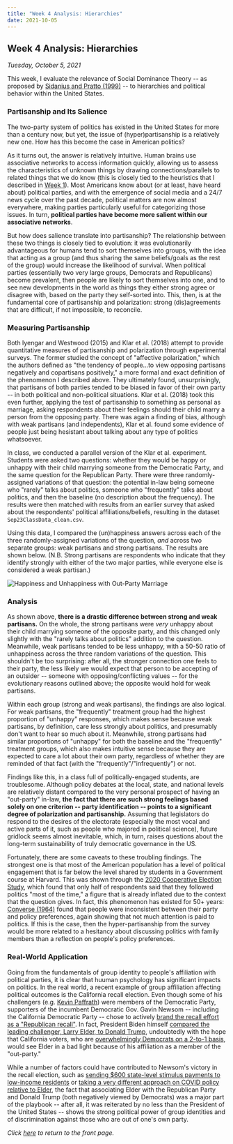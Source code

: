 ```yaml
---
title: "Week 4 Analysis: Hierarchies"
date: 2021-10-05
---
```

## Week 4 Analysis: Hierarchies
*Tuesday, October 5, 2021*

This week, I evaluate the relevance of Social Dominance Theory -- as proposed by [Sidanius and Pratto (1999)](https://www.cambridge.org/core/books/social-dominance/ADA29C256881001463D6E2777404DB95) -- to hierarchies and political behavior within the United States.

### Partisanship and Its Salience
The two-party system of politics has existed in the United States for more than a century now, but yet, the issue of (hyper)partisanship is a relatively new one. How has this become the case in American politics?

As it turns out, the answer is relatively intuitive. Human brains use associative networks to access information quickly, allowing us to assess the characteristics of unknown things by drawing connections/parallels to related things that we do know (this is closely tied to the heuristics that I described in [Week 1](https://yanxifang.github.io/Gov-1372/2021/09/14/Week-One-Blog-Post.html)). Most Americans know about (or at least, have heard about) political parties, and with the emergence of social media and a 24/7 news cycle over the past decade, political matters are now almost everywhere, making parties particularly useful for categorizing those issues. In turn, **political parties have become more salient within our associative networks**.

But how does salience translate into partisanship? The relationship between these two things is closely tied to evolution: it was evolutionarily advantageous for humans tend to sort themselves into groups, with the idea that acting as a group (and thus sharing the same beliefs/goals as the rest of the group) would increase the likelihood of survival. When political parties (essentially two very large groups, Democrats and Republicans) become prevalent, then people are likely to sort themselves into one, and to see new developments in the world as things they either strong agree or disagree with, based on the party they self-sorted into. This, then, is at the fundamental core of partisanship and polarization: strong (dis)agreements that are difficult, if not impossible, to reconcile.

### Measuring Partisanship
Both Iyengar and Westwood (2015) and Klar et al. (2018) attempt to provide quantitative measures of partisanship and polarization through experimental surveys. The former studied the concept of "affective polarization," which the authors defined as "the tendency of people...to view opposing partisans negatively and copartisans positively," a more formal and exact definition of the phenomenon I described above. They ultimately found, unsurprisingly, that partisans of both parties tended to be biased in favor of their own party -- in both political and non-political situations. Klar et al. (2018) took this even further, applying the test of partisanship to something as personal as marriage, asking respondents about their feelings should their child marry a person from the opposing party. There was again a finding of bias, although with weak partisans (and independents), Klar et al. found some evidence of people just being hesistant about talking about any type of politics whatsoever.

In class, we conducted a parallel version of the Klar et al. experiment. Students were asked two questions: whether they would be happy or unhappy with their child marrying someone from the Democratic Party, and the same question for the Republican Party. There were three randomly-assigned variations of that question: the potential in-law being someone who "rarely" talks about politics, someone who "frequently" talks about politics, and then the baseline (no description about the frequency). The results were then matched with results from an earlier survey that asked about the respondents' political affiliations/beliefs, resulting in the dataset `Sep23ClassData_clean.csv`. 

Using this data, I compared the (un)happiness answers across each of the three randomly-assigned variations of the question, *and* across two separate groups: weak partisans and strong partisans. The results are shown below. (N.B. Strong partisans are respondents who indicate that they identify strongly with either of the two major parties, while everyone else is considered a weak partisan.)

![Happiness and Unhappiness with Out-Party Marriage](https://yanxifang.github.io/Gov-1372/images/proportions_unhappiness_outpartymarriage.png)

### Analysis
As shown above, **there is a drastic difference between strong and weak partisans.** On the whole, the strong partisans were *very* unhappy about their child marrying someone of the opposite party, and this changed only slightly with the "rarely talks about politics" addition to the question. Meanwhile, weak partisans tended to be less unhappy, with a 50-50 ratio of unhappiness across the three random variations of the question. This shouldn't be too surprising: after all, the stronger connection one feels to their party, the less likely we would expect that person to be accepting of an outsider -- someone with opposing/conflicting values -- for the evolutionary reasons outlined above; the opposite would hold for weak partisans.

Within each group (strong and weak partisans), the findings are also logical. For weak partisans, the "frequently" treatment group had the highest proportion of "unhappy" responses, which makes sense because weak partisans, by definition, care less strongly about politics, and presumably don't want to hear so much about it. Meanwhile, strong partisans had similar proportions of "unhappy" for both the baseline and the "frequently" treatment groups, which also makes intuitive sense because they are expected to care a lot about their own party, regardless of whether they are reminded of that fact (with the "frequently"/"infrequently") or not.

Findings like this, in a class full of politically-engaged students, are troublesome. Although policy debates at the local, state, and national levels are relatively distant compared to the very personal prospect of having an "out-party" in-law, **the fact that there are such strong feelings based solely on one criterion -- party identification -- points to a significant degree of polarization and partisanship.** Assuming that legislators do respond to the desires of the electorate (especially the most vocal and active parts of it, such as people who majored in political science), future gridlock seems almost inevitable, which, in turn, raises questions about the long-term sustainability of truly democratic governance in the US.

Fortunately, there are some caveats to these troubling findings. The strongest one is that most of the American population has a level of political engagement that is far below the level shared by students in a Government course at Harvard. This was shown through the [2020 Cooperative Election Study](https://cces.gov.harvard.edu/), which found that only half of respondents said that they followed politics "most of the time," a figure that is already inflated due to the context that the question gives. In fact, this phenomenon has existed for 50+ years: [Converse (1964)](https://www.tandfonline.com/doi/pdf/10.1080/08913810608443650) found that people were inconsistent between their party and policy preferences, again showing that not much attention is paid to politics. If this is the case, then the hyper-partisanship from the survey would be more related to a hesitancy about discussing politics with family members than a reflection on people's policy preferences.

### Real-World Application
Going from the fundamentals of group identity to people's affiliation with political parties, it is clear that huuman psychology has significant impacts on politics. In the real world, a recent example of group affiliation affecting political outcomes is the California recall election. Even though some of his challengers (e.g. [Kevin Paffrath](https://www.cnn.com/2021/08/31/politics/california-governor-recall-top-candidates/index.html)) were members of the Democratic Party, supporters of the incumbent Democratic Gov. Gavin Newsom -- including the California Democratic Party -- chose to actively [brand the recall effort as a "Republican recall"](https://stoptherepublicanrecall.com/). In fact, President Biden himself [compared the leading challenger, Larry Elder, to Donald Trump](https://www.cnn.com/2021/09/13/politics/newsom-biden-california-recall/index.html), undoubtedly with the hope that California voters, who are [overwhelmingly Democrats on a 2-to-1 basis](https://www.cnn.com/2021/09/02/politics/california-recall-new-poll-what-it-would-take-for-republicans/index.html), would see Elder in a bad light because of his affiliation as a member of the "out-party."

While a number of factors could have contributed to Newsom's victory in the recall election, such as [sending $600 state-level stimulus payments to low-income residents](https://www.nytimes.com/2021/03/01/us/california-covid-19-relief.html) or [taking a very different approach on COVID policy relative to Elder](https://www.foxnews.com/politics/newsom-recall-larry-elder-repeal-mask-vaccine-mandates-election), the fact that associating Elder with the Republican Party and Donald Trump (both negatively viewed by Democrats) was a major part of the playbook -- after all, it was reiterated by no less than the President of the United States -- shows the strong political power of group identities and of discrimination against those who are out of one's own party.

*Click [here](https://yanxifang.github.io/Gov-1372/) to return to the front page.*
